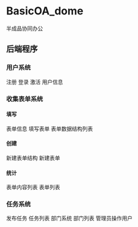 # BasicOA_dome
半成品协同办公
## 后端程序
### 用户系统
注册
登录
激活
用户信息
### 收集表单系统
#### 填写
表单信息
填写表单
表单数据结构列表
#### 创建
新建表单结构
新建表单
#### 统计
表单内容列表
表单列表
### 任务系统
发布任务
任务列表
部门系统
部门列表
管理员操作用户
